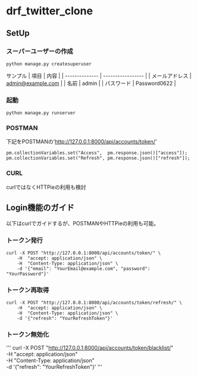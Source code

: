 # drf_twitter_clone
## SetUp
### スーパーユーザーの作成
```
python manage.py createsuperuser
```
サンプル
| 項目           | 内容              |
| -------------- | ----------------- |
| メールアドレス | admin@example.com |
| 名前           | admin             |
| パスワード     | Password0622      |

### 起動
```
python manage.py runserver
```

### POSTMAN
下記をPOSTMANの'http://127.0.0.1:8000/api/accounts/token/'
```
pm.collectionVariables.set("Access",  pm.response.json()["access"]);
pm.collectionVariables.set("Refresh", pm.response.json()["refresh"]);
```

### CURL
curlではなくHTTPieの利用も検討


## Login機能のガイド
以下はcurlでガイドするが、POSTMANやHTTPieの利用も可能。
### トークン発行
```
curl -X POST "http://127.0.0.1:8000/api/accounts/token/" \
    -H  "accept: application/json" \
    -H  "Content-Type: application/json" \
    -d '{"email": "YourEmail@example.com", "password": "YourPassword"}'
```

### トークン再取得
```
curl -X POST "http://127.0.0.1:8000/api/accounts/token/refresh/" \
    -H  "accept: application/json" \
    -H  "Content-Type: application/json" \
    -d '{"refresh": "YourRefreshToken"}'
```

### トークン無効化
'''
curl -X POST "http://127.0.0.1:8000/api/accounts/token/blacklist/" \
    -H  "accept: application/json" \
    -H  "Content-Type: application/json" \
    -d '{"refresh": "YourRefreshToken"}'
'''